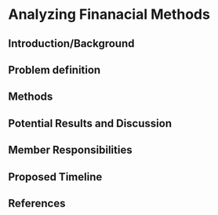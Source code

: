 # Analyzing Finanacial Methods

## Introduction/Background
## Problem definition
## Methods
## Potential Results and Discussion
## Member Responsibilities
## Proposed Timeline
## References
